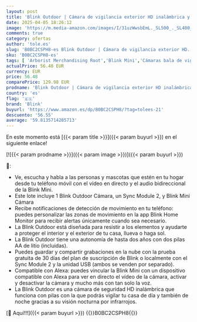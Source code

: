 ```yaml
---
layout: post
title: 'Blink Outdoor | Cámara de vigilancia exterior HD inalámbrica y resistente a la intemperie  1 cámara + Blink Mini  Cámara de seguridad inteligente  interior  vídeo HD 1080p  compatible con Alexa'
date: 2025-04-05 18:26:12
image: 'https://m.media-amazon.com/images/I/31uzWwsbEmL._SL500_._SL400_.jpg'
comments: true
category: ofertas
author: 'tole.es'
slug: 'B0BC2CSPH8-es Blink Outdoor | Cámara de vigilancia exterior HD...'
sku: 'B0BC2CSPH8-es'
tags: [ 'Arborist Merchandising Root','Blink Mini','Cámaras bala de vigilancia','Cámaras de seguridad','Cámaras de vigilancia','Dispositivos Amazon','Dispositivos Amazon y Accesorios','Dispositivos Amazon y accesorios','Electrónica','Fotografía y videocámaras','Paquetes de dispositivos','Seguridad e iluminación para hogar inteligente','Self Service','Special Features Stores','alexa','blink','e97153f7-7531-4959-bcaa-edabbf48d7f8_0','e97153f7-7531-4959-bcaa-edabbf48d7f8_1301','🇪🇸', ]
actualPrice: 56.48 EUR
currency: EUR
price: 56.48
comparePrice: 129.98 EUR
prodname: 'Blink Outdoor | Cámara de vigilancia exterior HD inalámbrica y resistente a la intemperie  1 cámara + Blink Mini  Cámara de seguridad inteligente  interior  vídeo HD 1080p  compatible con Alexa'
country: 'es'
flag: '🇪🇸'
brand: 'Blink'
buyurl: 'https://www.amazon.es/dp/B0BC2CSPH8/?tag=tolees-21'
descuento: '56.55'
average: '59.8135714285713'
---
```


En este momento está [{{< param title >}}]({{< param buyurl >}}) en el siguiente enlace!

[![{{< param prodname >}}]({{< param image >}})]({{< param buyurl >}})

🔎:

- Ve, escucha y habla a las personas y mascotas que estén en tu hogar desde tu teléfono móvil con el vídeo en directo y el audio bidireccional de la Blink Mini.
- Este lote incluye 1 Blink Outdoor Cámara, un Sync Module 2, y Blink Mini Cámara
- Recibe notificaciones de detección de movimiento en tu teléfono: puedes personalizar las zonas de movimiento en la app Blink Home Monitor para recibir alertas únicamente cuando sea necesario.
- La Blink Outdoor está diseñada para resistir a los elementos y ayudarte a proteger el interior y el exterior de tu casa, llueva o haga sol.
- La Blink Outdoor tiene una autonomía de hasta dos años con dos pilas AA de litio (incluidas).
- Puedes guardar y compartir grabaciones en la nube con la prueba gratuita de 30 días del plan de suscripción de Blink o localmente con el Sync Module 2 y la unidad USB (ambos se venden por separado).
- Compatible con Alexa: puedes vincular la Blink Mini con un dispositivo compatible con Alexa para ver en directo el vídeo de la cámara, activar y desactivar la cámara y mucho más con tan solo la voz.
- La Blink Outdoor es una cámara de seguridad HD inalámbrica que funciona con pilas con la que podrás vigilar tu casa de día y también de noche gracias a su visión nocturna por infrarrojos.

[🛒 Aquí!!!]({{< param buyurl >}})
{{<world>}}B0BC2CSPH8{{</world>}}
